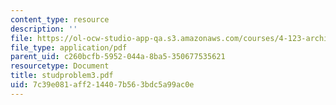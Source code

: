 ```yaml
---
content_type: resource
description: ''
file: https://ol-ocw-studio-app-qa.s3.amazonaws.com/courses/4-123-architectural-design-level-i-perceptions-and-processes-fall-2003/7c39e081aff214407b563bdc5a99ac0e_studproblem3.pdf
file_type: application/pdf
parent_uid: c260bcfb-5952-044a-8ba5-350677535621
resourcetype: Document
title: studproblem3.pdf
uid: 7c39e081-aff2-1440-7b56-3bdc5a99ac0e
---
```

